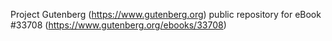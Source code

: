 Project Gutenberg (https://www.gutenberg.org) public repository for eBook #33708 (https://www.gutenberg.org/ebooks/33708)
